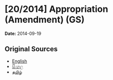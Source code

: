 # [20/2014] Appropriation (Amendment) (GS)

**Date:** 2014-09-19

## Original Sources

- [English](https://documents.gov.lk/view/bills/2014/9/20-2014_E.pdf)
- [සිංහල](https://documents.gov.lk/view/bills/2014/9/20-2014_S.pdf)
- [தமிழ்](https://documents.gov.lk/view/bills/2014/9/20-2014_T.pdf)
